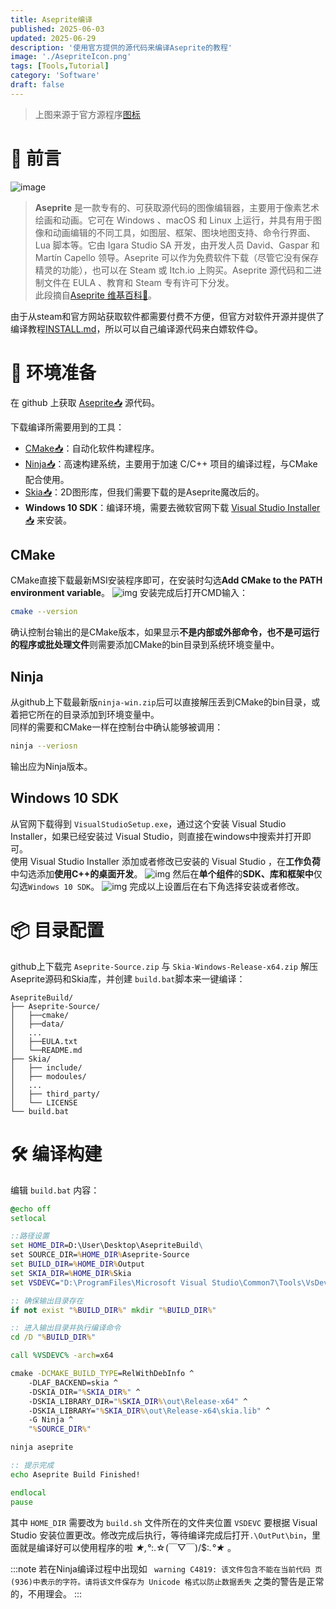 ```yaml
---
title: Aseprite编译
published: 2025-06-03
updated: 2025-06-29
description: '使用官方提供的源代码来编译Aseprite的教程'
image: './AsepriteIcon.png'
tags: [Tools,Tutorial]
category: 'Software'
draft: false 
---
```


> 上图来源于官方源程序<a href="https://github.com/aseprite/aseprite/blob/main/data/icons/hd/asehd-blush.png" target="_blank">图标</a>

# 📃 前言
![image](./AsepriteHeaderLogo.png)
> **Aseprite** 是一款专有的、可获取源代码的图像编辑器，主要用于像素艺术绘画和动画。它可在 Windows 、macOS 和 Linux 上运行，并具有用于图像和动画编辑的不同工具，如图层、框架、图块地图支持、命令行界面、Lua 脚本等。它由 Igara Studio SA 开发，由开发人员 David、Gaspar 和 Martín Capello 领导。Aseprite 可以作为免费软件下载（尽管它没有保存精灵的功能），也可以在 Steam 或 Itch.io 上购买。Aseprite 源代码和二进制文件在 EULA 、教育和 Steam 专有许可下分发。  
此段摘自<a href="https://en.wikipedia.org/wiki/Aseprite" target="_blank">Aseprite 维基百科📙</a>。

由于从steam和官方网站获取软件都<span class="heimu" title="你知道的太多了">需要付费</span>不方便，但官方对软件开源并提供了编译教程[INSTALL.md](https://github.com/aseprite/aseprite/blob/main/INSTALL.md)，所以可以自己编译源代码来白嫖软件😋。

# 🧰 环境准备
在 github 上获取 <a href="https://github.com/aseprite/aseprite/releases/latest" target="_blank">Aseprite📥</a> 源代码。

下载编译所需要用到的工具：
- <a href="https://cmake.org/download" target="_blank">CMake📥</a>：自动化软件构建程序。
- <a href="https://github.com/ninja-build/ninja/releases/latest" target="_blank">Ninja📥</a>：高速构建系统，主要用于加速 C/C++ 项目的编译过程，与CMake配合使用。
- <a href="https://github.com/aseprite/skia/releases/latest" target="_blank">Skia📥</a>：2D图形库，但我们需要下载的是Aseprite魔改后的。
- **Windows 10 SDK**：编译环境，需要去微软官网下载 <a href="https://visualstudio.microsoft.com/zh-hans/downloads" target="_blank">Visual Studio Installer📥</a> 来安装。


## CMake
CMake直接下载最新MSI安装程序即可，在安装时勾选**Add CMake to the PATH environment variable**。
![img](./CMake.jpg)
安装完成后打开CMD输入：
```sh
cmake --version
```
确认控制台输出的是CMake版本，如果显示**不是内部或外部命令，也不是可运行的程序或批处理文件**则需要添加CMake的bin目录到系统环境变量中。

## Ninja
从github上下载最新版`ninja-win.zip`后可以直接解压丢到CMake的bin目录，或着把它所在的目录添加到环境变量中。  
同样的需要和CMake一样在控制台中确认能够被调用：
```sh
ninja --veriosn
```
输出应为Ninja版本。

## Windows 10 SDK
从官网下载得到 `VisualStudioSetup.exe`，通过这个安装 Visual Studio Installer，如果已经安装过 Visual Studio，则直接在windows中搜索并打开即可。  
使用 Visual Studio Installer 添加或者修改已安装的 Visual Studio ，在**工作负荷**中勾选添加**使用C++的桌面开发**。
![img](./VSI1.jpg)
然后在**单个组件**的**SDK、库和框架中**仅勾选`Windows 10 SDK`。
![img](./VSI2.jpg)
完成以上设置后在右下角选择安装或者修改。

# 📦 目录配置
github上下载完 `Aseprite-Source.zip` 与 `Skia-Windows-Release-x64.zip` 解压Aseprite源码和Skia库，并创建 `build.bat`脚本来一键编译：
```
AsepriteBuild/
├── Aseprite-Source/
│   ├──cmake/
│   ├──data/
│   ...
│   ├──EULA.txt
│   └──README.md
├── Skia/
│   ├── include/
│   ├── modoules/
│   ...
│   ├── third_party/
│   └── LICENSE
└── build.bat
```

# 🛠️ 编译构建
编辑 `build.bat` 内容： 
```bat
@echo off
setlocal

::路径设置
set HOME_DIR=D:\User\Desktop\AsepriteBuild\
set SOURCE_DIR=%HOME_DIR%Aseprite-Source
set BUILD_DIR=%HOME_DIR%Output
set SKIA_DIR=%HOME_DIR%Skia
set VSDEVC="D:\ProgramFiles\Microsoft Visual Studio\Common7\Tools\VsDevCmd.bat"

:: 确保输出目录存在
if not exist "%BUILD_DIR%" mkdir "%BUILD_DIR%"

:: 进入输出目录并执行编译命令
cd /D "%BUILD_DIR%"

call %VSDEVC% -arch=x64

cmake -DCMAKE_BUILD_TYPE=RelWithDebInfo ^
    -DLAF_BACKEND=skia ^
    -DSKIA_DIR="%SKIA_DIR%" ^
    -DSKIA_LIBRARY_DIR="%SKIA_DIR%\out\Release-x64" ^
    -DSKIA_LIBRARY="%SKIA_DIR%\out\Release-x64\skia.lib" ^
    -G Ninja ^
    "%SOURCE_DIR%"

ninja aseprite

:: 提示完成
echo Aseprite Build Finished!

endlocal
pause
```
其中 `HOME_DIR` 需要改为 `build.sh` 文件所在的文件夹位置 `VSDEVC` 要根据 Visual Studio 安装位置更改。修改完成后执行，等待编译完成后打开`.\OutPut\bin`，里面就是编译好可以使用程序的啦 *★,°*:.☆(￣▽￣)/$:*.°★* 。

:::note
若在Ninja编译过程中出现如 ` warning C4819: 该文件包含不能在当前代码 页(936)中表示的字符。请将该文件保存为 Unicode 格式以防止数据丢失` 之类的警告是正常的，不用理会。
:::